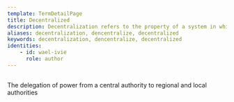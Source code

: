 ```yaml
---
template: TermDetailPage
title: Decentralized
description: Decentralization refers to the property of a system in which nodes or actors work in concert in a distributed fashion to achieve a global goal.
aliases: decentralization, dencentralize, decentralized
keywords: decentralization, dencentralize, decentralized
identities: 
    - id: wael-ivie
      role: author
---
```

##

The delegation of power from a central authority to regional and local authorities
